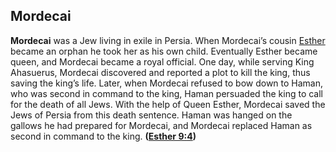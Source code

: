 
## Mordecai

**Mordecai** was a Jew living in exile in Persia. When Mordecai’s cousin [Esther](https://www.esv.org/Esther+1%3A1%E2%80%9310%3A3/) became an orphan he took her as his own child. Eventually Esther became queen, and Mordecai became a royal official. One day, while serving King Ahasuerus, Mordecai discovered and reported a plot to kill the king, thus saving the king’s life. Later, when Mordecai refused to bow down to Haman, who was second in command to the king, Haman persuaded the king to call for the death of all Jews. With the help of Queen Esther, Mordecai saved the Jews of Persia from this death sentence. Haman was hanged on the gallows he had prepared for Mordecai, and Mordecai replaced Haman as second in command to the king. **([Esther 9:4](https://www.esv.org/Esther+9%3A4/))**


